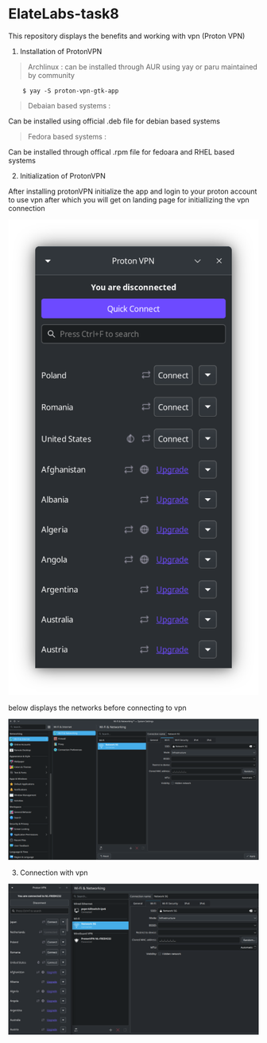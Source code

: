 # ElateLabs-task8
This repository displays the benefits and working with vpn (Proton VPN)

1. Installation of ProtonVPN

> Archlinux : can be installed through AUR using yay or paru maintained by community

```
    $ yay -S proton-vpn-gtk-app
```

> Debaian based systems : 

Can be installed using official .deb file for debian based systems

> Fedora based systems :

Can be installed through offical .rpm file for fedoara and RHEL based systems

2. Initialization of ProtonVPN

After installing protonVPN initialize the app and login to your proton account to use vpn after which you will get on landing page for initiallizing the vpn connection

<img src="Data/proton.png">

below displays the networks before connecting to vpn

<img src="Data/beforevpn.png">

3. Connection with vpn

<img src="Data/after.png">